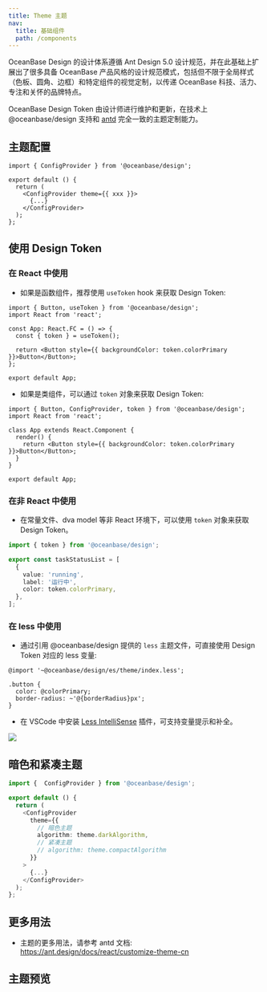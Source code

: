 ```yaml
---
title: Theme 主题
nav:
  title: 基础组件
  path: /components
---
```


OceanBase Design 的设计体系遵循 Ant Design 5.0 设计规范，并在此基础上扩展出了很多具备 OceanBase 产品风格的设计规范模式，包括但不限于全局样式（色板、圆角、边框）和特定组件的视觉定制，以传递 OceanBase 科技、活力、专注和关怀的品牌特点。

OceanBase Design Token 由设计师进行维护和更新，在技术上 @oceanbase/design 支持和 [antd](https://ant.design/docs/react/customize-theme-cn) 完全一致的主题定制能力。

## 主题配置

```tsx | pure
import { ConfigProvider } from '@oceanbase/design';

export default () {
  return (
    <ConfigProvider theme={{ xxx }}>
      {...}
    </ConfigProvider>
  );
};
```

## 使用 Design Token

### 在 React 中使用

- 如果是函数组件，推荐使用 `useToken` hook 来获取 Design Token:

```tsx | pure
import { Button, useToken } from '@oceanbase/design';
import React from 'react';

const App: React.FC = () => {
  const { token } = useToken();

  return <Button style={{ backgroundColor: token.colorPrimary }}>Button</Button>;
};

export default App;
```

- 如果是类组件，可以通过 `token` 对象来获取 Design Token:

```tsx | pure
import { Button, ConfigProvider, token } from '@oceanbase/design';
import React from 'react';

class App extends React.Component {
  render() {
    return <Button style={{ backgroundColor: token.colorPrimary }}>Button</Button>;
  }
}

export default App;
```

### 在非 React 中使用

- 在常量文件、dva model 等非 React 环境下，可以使用 `token` 对象来获取 Design Token。

```ts
import { token } from '@oceanbase/design';

export const taskStatusList = [
  {
    value: 'running',
    label: '运行中',
    color: token.colorPrimary,
  },
];
```

### 在 less 中使用

- 通过引用 @oceanbase/design 提供的 `less` 主题文件，可直接使用 Design Token 对应的 less 变量:

```less
@import '~@oceanbase/design/es/theme/index.less';

.button {
  color: @colorPrimary;
  border-radius: ~'@{borderRadius}px';
}
```

- 在 VSCode 中安装 [Less IntelliSense](https://marketplace.visualstudio.com/items?itemName=mrmlnc.vscode-less) 插件，可支持变量提示和补全。

![](https://mdn.alipayobjects.com/huamei_n8rchn/afts/img/A*t3tmTLWo5UUAAAAAAAAAAAAADvSFAQ/original)

## 暗色和紧凑主题

```ts | pure
import {  ConfigProvider } from '@oceanbase/design';

export default () {
  return (
    <ConfigProvider
      theme={{
        // 暗色主题
        algorithm: theme.darkAlgorithm,
        // 紧凑主题
        // algorithm: theme.compactAlgorithm
      }}
    >
      {...}
    </ConfigProvider>
  );
};
```

## 更多用法

- 主题的更多用法，请参考 antd 文档: https://ant.design/docs/react/customize-theme-cn

## 主题预览

<code src="./demo/previewer.tsx"></code>
